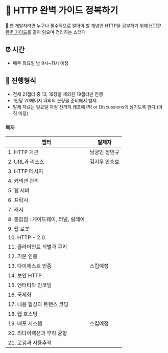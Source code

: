 # 📝 HTTP 완벽 가이드 정복하기
 📖 웹 개발자라면 누구나 필수적으로 알아야 할 개념인 HTTP을 공부하기 위해 [HTTP 완벽 가이드](https://search.shopping.naver.com/book/catalog/32461143685?cat_id=50010766&frm=PBOKPRO&query=http+%EC%99%84%EB%B2%BD+%EA%B0%80%EC%9D%B4%EB%93%9C&NaPm=ct%3Dl8n64els%7Cci%3D046829631ce99822dfb63daba84ffd98c92ed490%7Ctr%3Dboknx%7Csn%3D95694%7Chk%3Dfde5b3095e5509ccfb4d978873e21a34f0f9d2e8)를 같이 읽으며 정리하는 스터디

## ⏰ 시간

- 매주 화요일 밤 9시~11시 예정

## 📝 진행형식

- 전체 21챕터 중 13, 19장을 제외한 19챕터만 진행
- 1인당 20페이지 내외의 분량을 준비해서 발제.
- 발제 자료는 일요일 자정 전까지 레포에 PR or Discussions에 남기도록 한다.(아직 미정)


### 목차
|챕터|발제자|
|---|---|
|1. HTTP 개관|남궁민 정민규|
|2. URL과 리소스|김지우 안승호|
|3. HTTP 메시지||
|4. 커넥션 관리||
|5. 웹 서버||
|6. 프락시||
|7. 캐시||
|8. 통합점 : 게이드웨이, 터널, 릴레이||
|9. 웹 로봇||
|10. HTTP - 2.0||
|11. 클라이언트 식별과 쿠키||
|12. 기본 인증||
|13. 다이제스트 인증|스킵예정|
|14. 보안 HTTP||
|15. 엔터티와 인코딩||
|16. 국제화||
|17. 내용 협상과 트랜스 코딩||
|18. 웹 호스팅||
|19. 배포 시스템|스킵예정|
|20. 리다이렉션과 부하 균형||
|21. 로깅과 사용추적||
